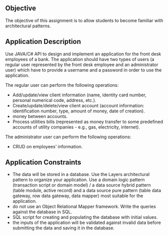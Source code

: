 ## Objective
The objective of this assignment is to allow students to become familiar with architectural patterns.

## Application Description
Use JAVA/C# API to design and implement an application for the front desk employees of a bank. The application should have two types of users (a regular user represented by the front desk employee and an administrator user) which have to provide a username and a password in order to use the application.

The regular user can perform the following operations:
- Add/update/view client information (name, identity card number, personal numerical code, address, etc.).
- Create/update/delete/view client account (account information: identification number, type, amount of money, date of creation).
- money between accounts.
- Process utilities bills (represented as money transfer to some predefined accounts of utility companies - e.g., gas, electricity, internet).

The administrator user can perform the following operations:
- CRUD on employees’ information.

## Application Constraints
- The data will be stored in a database. Use the Layers architectural pattern to organize your application. Use a domain logic pattern (transaction script or domain model) / a data source hybrid pattern (table module, active record) and a data source pure pattern (table data gateway, row data gateway, data mapper) most suitable for the application.
- do not use an Object Relational Mapper framework. Write the queries against the database in SQL.
- SQL script for creating and populating the database with initial values.
- the inputs of the application will be validated against invalid data before submitting the data and saving it in the database.
